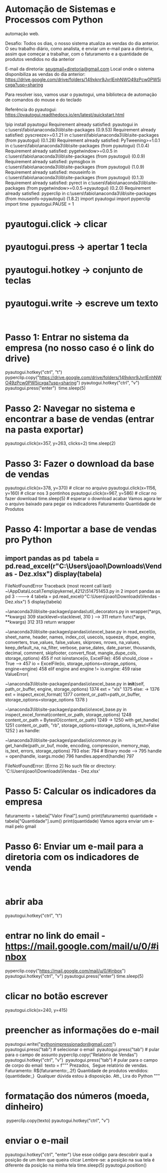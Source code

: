 # Automação de Sistemas e Processos com Python
automação web.

Desafio:
Todos os dias, o nosso sistema atualiza as vendas do dia anterior. O seu trabalho diário, como analista, é enviar um e-mail para a diretoria, assim que começar a trabalhar, com o faturamento e a quantidade de produtos vendidos no dia anterior

E-mail da diretoria: seugmail+diretoria@gmail.com
Local onde o sistema disponibiliza as vendas do dia anterior: https://drive.google.com/drive/folders/149xknr9JvrlEnhNWO49zPcw0PW5icxga?usp=sharing

Para resolver isso, vamos usar o pyautogui, uma biblioteca de automação de comandos do mouse e do teclado

Referência do pyautogui: https://pyautogui.readthedocs.io/en/latest/quickstart.html

!pip install pyautogui
Requirement already satisfied: pyautogui in c:\users\fabio\anaconda3\lib\site-packages (0.9.53)
Requirement already satisfied: pyscreeze>=0.1.21 in c:\users\fabio\anaconda3\lib\site-packages (from pyautogui) (0.1.28)
Requirement already satisfied: PyTweening>=1.0.1 in c:\users\fabio\anaconda3\lib\site-packages (from pyautogui) (1.0.4)
Requirement already satisfied: pygetwindow>=0.0.5 in c:\users\fabio\anaconda3\lib\site-packages (from pyautogui) (0.0.9)
Requirement already satisfied: pymsgbox in c:\users\fabio\anaconda3\lib\site-packages (from pyautogui) (1.0.9)
Requirement already satisfied: mouseinfo in c:\users\fabio\anaconda3\lib\site-packages (from pyautogui) (0.1.3)
Requirement already satisfied: pyrect in c:\users\fabio\anaconda3\lib\site-packages (from pygetwindow>=0.0.5->pyautogui) (0.2.0)
Requirement already satisfied: pyperclip in c:\users\fabio\anaconda3\lib\site-packages (from mouseinfo->pyautogui) (1.8.2)
import pyautogui
import pyperclip
import time
​
pyautogui.PAUSE = 1
​
# pyautogui.click -> clicar
# pyautogui.press -> apertar 1 tecla
# pyautogui.hotkey -> conjunto de teclas
# pyautogui.write -> escreve um texto
​
# Passo 1: Entrar no sistema da empresa (no nosso caso é o link do drive)
pyautogui.hotkey("ctrl", "t")
pyperclip.copy("https://drive.google.com/drive/folders/149xknr9JvrlEnhNWO49zPcw0PW5icxga?usp=sharing")
pyautogui.hotkey("ctrl", "v")
pyautogui.press("enter")
​
time.sleep(5)
​
# Passo 2: Navegar no sistema e encontrar a base de vendas (entrar na pasta exportar)
pyautogui.click(x=357, y=263, clicks=2)
time.sleep(2)
​
# Passo 3: Fazer o download da base de vendas
pyautogui.click(x=378, y=370) # clicar no arquivo
pyautogui.click(x=1156, y=160) # clicar nos 3 pontinhos
pyautogui.click(x=967, y=586) # clicar no fazer download
time.sleep(5) # esperar o download acabar
Vamos agora ler o arquivo baixado para pegar os indicadores
Faturamento
Quantidade de Produtos
# Passo 4: Importar a base de vendas pro Python
import pandas as pd
​
tabela = pd.read_excel(r"C:\Users\joaol\Downloads\Vendas - Dez.xlsx")
display(tabela)
---------------------------------------------------------------------------
FileNotFoundError                         Traceback (most recent call last)
~\AppData\Local\Temp\ipykernel_4212\514751453.py in <module>
      2 import pandas as pd
      3 
----> 4 tabela = pd.read_excel(r"C:\Users\joaol\Downloads\Vendas - Dez.xlsx")
      5 display(tabela)

~\anaconda3\lib\site-packages\pandas\util\_decorators.py in wrapper(*args, **kwargs)
    309                     stacklevel=stacklevel,
    310                 )
--> 311             return func(*args, **kwargs)
    312 
    313         return wrapper

~\anaconda3\lib\site-packages\pandas\io\excel\_base.py in read_excel(io, sheet_name, header, names, index_col, usecols, squeeze, dtype, engine, converters, true_values, false_values, skiprows, nrows, na_values, keep_default_na, na_filter, verbose, parse_dates, date_parser, thousands, decimal, comment, skipfooter, convert_float, mangle_dupe_cols, storage_options)
    455     if not isinstance(io, ExcelFile):
    456         should_close = True
--> 457         io = ExcelFile(io, storage_options=storage_options, engine=engine)
    458     elif engine and engine != io.engine:
    459         raise ValueError(

~\anaconda3\lib\site-packages\pandas\io\excel\_base.py in __init__(self, path_or_buffer, engine, storage_options)
   1374                 ext = "xls"
   1375             else:
-> 1376                 ext = inspect_excel_format(
   1377                     content_or_path=path_or_buffer, storage_options=storage_options
   1378                 )

~\anaconda3\lib\site-packages\pandas\io\excel\_base.py in inspect_excel_format(content_or_path, storage_options)
   1248         content_or_path = BytesIO(content_or_path)
   1249 
-> 1250     with get_handle(
   1251         content_or_path, "rb", storage_options=storage_options, is_text=False
   1252     ) as handle:

~\anaconda3\lib\site-packages\pandas\io\common.py in get_handle(path_or_buf, mode, encoding, compression, memory_map, is_text, errors, storage_options)
    793         else:
    794             # Binary mode
--> 795             handle = open(handle, ioargs.mode)
    796         handles.append(handle)
    797 

FileNotFoundError: [Errno 2] No such file or directory: 'C:\\Users\\joaol\\Downloads\\Vendas - Dez.xlsx'

# Passo 5: Calcular os indicadores da empresa
faturamento = tabela["Valor Final"].sum()
print(faturamento)
quantidade = tabela["Quantidade"].sum()
print(quantidade)
Vamos agora enviar um e-mail pelo gmail
# Passo 6: Enviar um e-mail para a diretoria com os indicadores de venda
​
# abrir aba
pyautogui.hotkey("ctrl", "t")
​
# entrar no link do email - https://mail.google.com/mail/u/0/#inbox
pyperclip.copy("https://mail.google.com/mail/u/0/#inbox")
pyautogui.hotkey("ctrl", "v")
pyautogui.press("enter")
time.sleep(5)
​
# clicar no botão escrever
pyautogui.click(x=240, y=415)
​
# preencher as informações do e-mail
pyautogui.write("pythonimpressionador@gmail.com")
pyautogui.press("tab") # selecionar o email
​
pyautogui.press("tab") # pular para o campo de assunto
pyperclip.copy("Relatório de Vendas")
pyautogui.hotkey("ctrl", "v")
​
pyautogui.press("tab") # pular para o campo de corpo do email
​
texto = f"""
Prezados,
​
Segue relatório de vendas.
Faturamento: R${faturamento:,.2f}
Quantidade de produtos vendidos: {quantidade:,}
​
Qualquer dúvida estou à disposição.
Att.,
Lira do Python
"""
​
# formatação dos números (moeda, dinheiro)
​
pyperclip.copy(texto)
pyautogui.hotkey("ctrl", "v")
​
# enviar o e-mail
pyautogui.hotkey("ctrl", "enter")
Use esse código para descobrir qual a posição de um item que queira clicar
Lembre-se: a posição na sua tela é diferente da posição na minha tela
time.sleep(5)
pyautogui.position()
​

